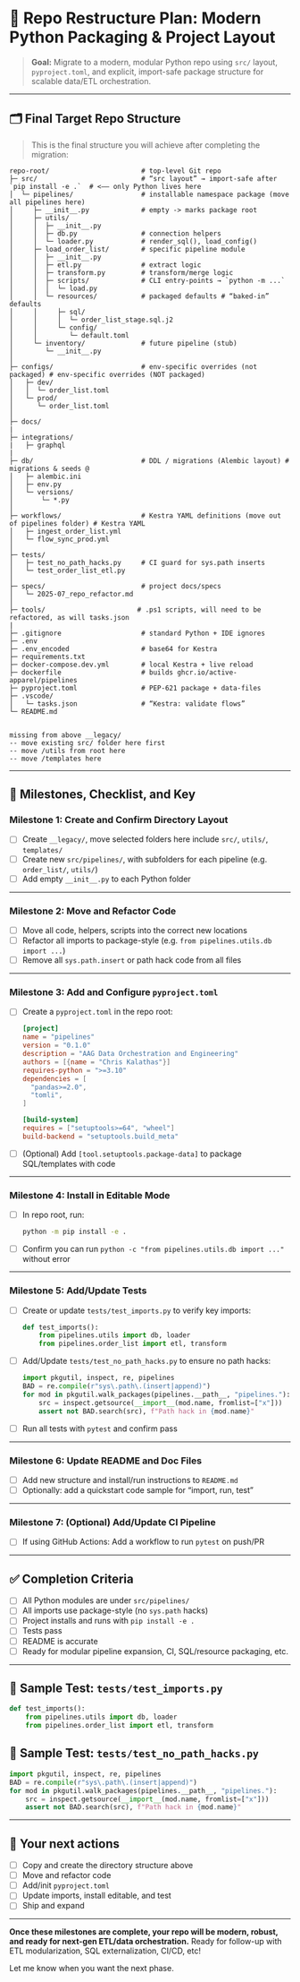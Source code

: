 # 🚀 Repo Restructure Plan: Modern Python Packaging & Project Layout

> **Goal:**
> Migrate to a modern, modular Python repo using `src/` layout, `pyproject.toml`, and explicit, import-safe package structure for scalable data/ETL orchestration.

---

## 🗂️ Final Target Repo Structure
> This is the final structure you will achieve after completing the migration:



```text
repo-root/                       # top‑level Git repo
├─ src/                          # “src layout” → import‑safe after `pip install -e .`  # <—— only Python lives here
│  └─ pipelines/                 # installable namespace package (move all pipelines here)
│     ├─ __init__.py             # empty -> marks package root
│     ├─ utils/
│     │  ├─ __init__.py
│     │  ├─ db.py                # connection helpers
│     │  └─ loader.py            # render_sql(), load_config()
│     ├─ load_order_list/        # specific pipeline module
│     │  ├─ __init__.py
│     │  ├─ etl.py               # extract logic
│     │  ├─ transform.py         # transform/merge logic
│     │  ├─ scripts/             # CLI entry‑points → `python -m ...`
│     │  │  └─ load.py
│     │  └─ resources/           # packaged defaults # “baked-in” defaults
│     │     ├─ sql/
│     │     │  └─ order_list_stage.sql.j2
│     │     └─ config/
│     │        └─ default.toml
│     └─ inventory/              # future pipeline (stub)
│        └─ __init__.py
│
├─ configs/                      # env‑specific overrides (not packaged) # env-specific overrides (NOT packaged)
│   ├─ dev/
│   │  └─ order_list.toml
│   └─ prod/
│      └─ order_list.toml
│
├─ docs/
|
├─ integrations/
|   ├─ graphql                   
|
├─ db/                           # DDL / migrations (Alembic layout) # migrations & seeds @
│   ├─ alembic.ini
│   ├─ env.py
│   └─ versions/
│       └─ *.py
│
├─ workflows/                    # Kestra YAML definitions (move out of pipelines folder) # Kestra YAML
│   ├─ ingest_order_list.yml
│   └─ flow_sync_prod.yml
│
├─ tests/
│   ├─ test_no_path_hacks.py     # CI guard for sys.path inserts
│   └─ test_order_list_etl.py
│
├─ specs/                        # project docs/specs
│   └─ 2025‑07_repo_refactor.md
│
├─ tools/                       # .ps1 scripts, will need to be refactored, as will tasks.json
|
├─ .gitignore                    # standard Python + IDE ignores
├─ .env
├─ .env_encoded                  # base64 for Kestra
├─ requirements.txt
├─ docker-compose.dev.yml        # local Kestra + live reload
├─ dockerfile                    # builds ghcr.io/active-apparel/pipelines
├─ pyproject.toml                # PEP‑621 package + data‑files
├─ .vscode/
│   └─ tasks.json                # “Kestra: validate flows”
└─ README.md


missing from above __legacy/
-- move existing src/ folder here first
-- move /utils from root here
-- move /templates here

```
---

## 📝 Milestones, Checklist, and Key
### **Milestone 1: Create and Confirm Directory Layout**

* [ ] Create `__legacy/`, move selected folders here include `src/`, `utils/`, `templates/`
* [ ] Create new `src/pipelines/`, with subfolders for each pipeline (e.g. `order_list/`, `utils/`)
* [ ] Add empty `__init__.py` to each Python folder

---

### **Milestone 2: Move and Refactor Code**

* [ ] Move all code, helpers, scripts into the correct new locations
* [ ] Refactor all imports to package-style (e.g. `from pipelines.utils.db import ...`)
* [ ] Remove all `sys.path.insert` or path hack code from all files

---

### **Milestone 3: Add and Configure `pyproject.toml`**

* [ ] Create a `pyproject.toml` in the repo root:

  ```toml
  [project]
  name = "pipelines"
  version = "0.1.0"
  description = "AAG Data Orchestration and Engineering"
  authors = [{name = "Chris Kalathas"}]
  requires-python = ">=3.10"
  dependencies = [
    "pandas>=2.0",
    "tomli",
  ]

  [build-system]
  requires = ["setuptools>=64", "wheel"]
  build-backend = "setuptools.build_meta"
  ```
* [ ] (Optional) Add `[tool.setuptools.package-data]` to package SQL/templates with code

---

### **Milestone 4: Install in Editable Mode**

* [ ] In repo root, run:

  ```bash
  python -m pip install -e .
  ```
* [ ] Confirm you can run `python -c "from pipelines.utils.db import ..."` without error

---

### **Milestone 5: Add/Update Tests**

* [ ] Create or update `tests/test_imports.py` to verify key imports:

  ```python
  def test_imports():
      from pipelines.utils import db, loader
      from pipelines.order_list import etl, transform
  ```
* [ ] Add/Update `tests/test_no_path_hacks.py` to ensure no path hacks:

  ```python
  import pkgutil, inspect, re, pipelines
  BAD = re.compile(r"sys\.path\.(insert|append)")
  for mod in pkgutil.walk_packages(pipelines.__path__, "pipelines."):
      src = inspect.getsource(__import__(mod.name, fromlist=["x"]))
      assert not BAD.search(src), f"Path hack in {mod.name}"
  ```
* [ ] Run all tests with `pytest` and confirm pass

---

### **Milestone 6: Update README and Doc Files**

* [ ] Add new structure and install/run instructions to `README.md`
* [ ] Optionally: add a quickstart code sample for “import, run, test”

---

### **Milestone 7: (Optional) Add/Update CI Pipeline**

* [ ] If using GitHub Actions: Add a workflow to run `pytest` on push/PR

---

## ✅ **Completion Criteria**

* [ ] All Python modules are under `src/pipelines/`
* [ ] All imports use package-style (no `sys.path` hacks)
* [ ] Project installs and runs with `pip install -e .`
* [ ] Tests pass
* [ ] README is accurate
* [ ] Ready for modular pipeline expansion, CI, SQL/resource packaging, etc.

---

## 🔬 **Sample Test: `tests/test_imports.py`**

```python
def test_imports():
    from pipelines.utils import db, loader
    from pipelines.order_list import etl, transform
```

## 🚦 **Sample Test: `tests/test_no_path_hacks.py`**

```python
import pkgutil, inspect, re, pipelines
BAD = re.compile(r"sys\.path\.(insert|append)")
for mod in pkgutil.walk_packages(pipelines.__path__, "pipelines."):
    src = inspect.getsource(__import__(mod.name, fromlist=["x"]))
    assert not BAD.search(src), f"Path hack in {mod.name}"
```

---

## 🏁 **Your next actions**

* [ ] Copy and create the directory structure above
* [ ] Move and refactor code
* [ ] Add/init `pyproject.toml`
* [ ] Update imports, install editable, and test
* [ ] Ship and expand

---

**Once these milestones are complete, your repo will be modern, robust, and ready for next-gen ETL/data orchestration.**
Ready for follow-up with ETL modularization, SQL externalization, CI/CD, etc!

Let me know when you want the next phase.

